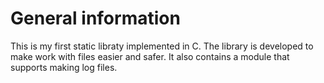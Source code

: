 # General information

This is my first static libraty implemented in C. The library is developed to make work with files easier and safer.
It also contains a module that supports making log files.
